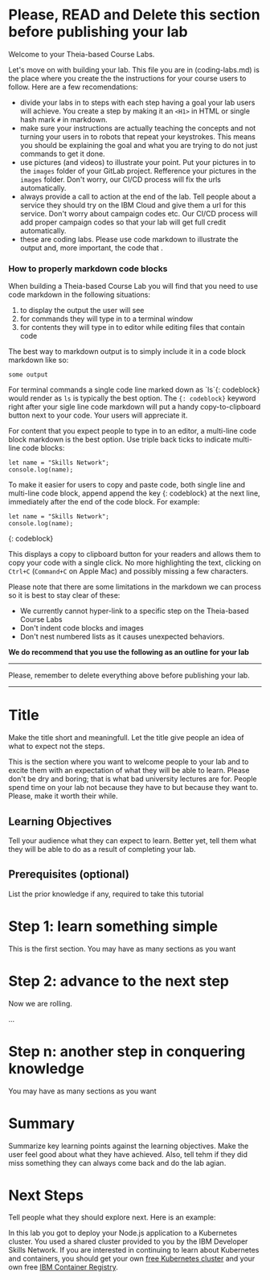 # Please, READ and Delete this section before publishing your lab

Welcome to your Theia-based Course Labs.  

Let's move on with building your lab. This file you are in (coding-labs.md) is the place where you create the the instructions for your course users to follow. Here are a few recomendations:
* divide your labs in to steps with each step having a goal your lab users will achieve. You create a step by making it an `<H1>` in HTML or single hash mark `#` in markdown.
* make sure your instructions are actually teaching the concepts and not turning your users in to robots that repeat your keystrokes. This means you should be explaining the goal and what you are trying to do not just commands to get it done.
* use pictures (and videos) to illustrate your point. Put your pictures in to the `images` folder of your GitLab project. Refference your pictures in the `images` folder. Don't worry, our CI/CD process will fix the urls automatically.
* always provide a call to action at the end of the lab. Tell people about a service they should try on the IBM Cloud and give them a url for this service. Don't worry about campaign codes etc. Our CI/CD process will add proper campaign codes so that your lab will get full credit automatically.
* these are coding labs. Please use code markdown to illustrate the output and, more important, the code that .
 
### How to properly markdown code blocks

When building a Theia-based Course Lab you will find that you need to use code markdown in the following situations:
1. to display the output the user will see
2. for commands they will type in to a terminal window
3. for contents they will type in to editor while editing files that contain code

The best way to markdown output is to simply include it in a code block markdown like so:
```
some output
```

For terminal commands a single code line marked down as \`ls\`{: codeblock} would render as `ls` is typically the best option. The `{: codeblock}` keyword right after your sigle line code markdown will put a handy copy-to-clipboard button next to your code. Your users will appreciate it.

For content that you expect people to type in to an editor, a multi-line code block markdown is the best option. Use triple back ticks to indicate multi-line code blocks:
```
let name = "Skills Network";
console.log(name);
```

To make it easier for users to copy and paste code, both single line and multi-line code block, append append the key {: codeblock} at the next line, immediately after the end of the code block. For example:

```
let name = "Skills Network";
console.log(name);
```
{: codeblock}

This displays a copy to clipboard button for your readers and allows them to copy your code with a single click. No more highlighting the text, clicking on `Ctrl+C` (`Command+C` on Apple Mac) and possibly missing a few characters.

Please note that there are some limitations in the markdown we can process so it is best to stay clear of these:

* We currently cannot hyper-link to a specific step on the Theia-based Course Labs
* Don't indent code blocks and images
* Don't nest numbered lists as it causes unexpected behaviors.


**We do recommend that you use the following as an outline for your lab**

---
Please, remember to delete everything above before publishing your lab.

---


# Title
Make the title short and meaningfull. Let the title give people an idea of what to expect not the steps. 

This is the section where you want to welcome people to your lab and to excite them with an expectation of what they will be able to learn. Please don't be dry and boring; that is what bad university lectures are for. People spend time on your lab not because they have to but because they want to. Please, make it worth their while. 

## Learning Objectives
Tell your audience what they can expect to learn. Better yet, tell them what they will be able to do as a result of completing your lab.

## Prerequisites (optional)
List the prior knowledge if any, required to take this tutorial

# Step 1: learn something simple
This is the first section. You may have as many sections as you want

# Step 2: advance to the next step
Now we are rolling. 

...

# Step n: another step in conquering knowledge
You may have as many sections as you want

# Summary
Summarize key learning points against the learning objectives. Make the user feel good about what they have achieved. Also, tell tehm if they did miss something they can always come back and do the lab agian.

# Next Steps
Tell people what they should explore next. Here is an example:

In this lab you got to deploy your Node.js application to a Kubernetes cluster. You used a shared cluster provided to you by the IBM Developer Skills Network. If you are interested in continuing to learn about Kubernetes and containers, you should get your own [free Kubernetes cluster](https://www.ibm.com/cloud/container-service/) and your own free [IBM Container Registry](https://www.ibm.com/cloud/container-registry).
